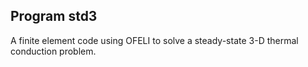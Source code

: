 Program std3
------------
A finite element code using OFELI to solve a steady-state 3-D thermal conduction problem.

